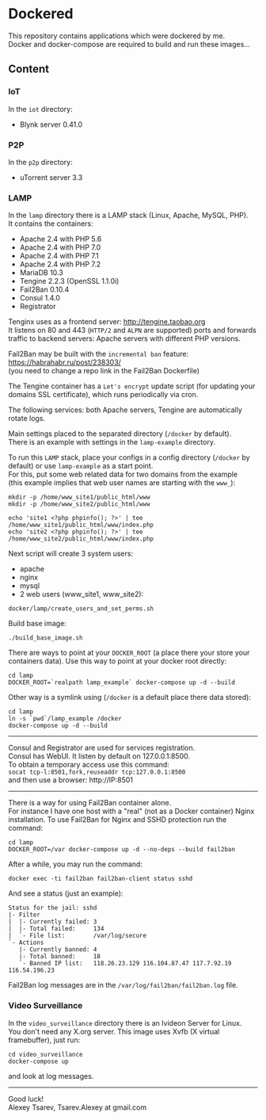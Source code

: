 # Dockered
This repository contains applications which were dockered by me.  
Docker and docker-compose are required to build and run these images...

## Content
### IoT
In the `iot` directory:
 - Blynk server 0.41.0

### P2P
In the `p2p` directory:
 - uTorrent server 3.3

### LAMP
In the `lamp` directory there is a LAMP stack (Linux, Apache, MySQL, PHP).  
It contains the containers:
 - Apache 2.4 with PHP 5.6
 - Apache 2.4 with PHP 7.0
 - Apache 2.4 with PHP 7.1
 - Apache 2.4 with PHP 7.2
 - MariaDB 10.3
 - Tengine 2.2.3 (OpenSSL 1.1.0i)
 - Fail2Ban 0.10.4
 - Consul 1.4.0
 - Registrator

Tenginx uses as a frontend server: http://tengine.taobao.org  
It listens on 80 and 443 (`HTTP/2` and `ALPN` are supported) ports and forwards traffic to backend servers:
Apache servers with different PHP versions.

Fail2Ban may be built with the `incremental ban` feature: https://habrahabr.ru/post/238303/  
(you need to change a repo link in the Fail2Ban Dockerfile)

The Tengine container has a `Let's encrypt` update script
(for updating your domains SSL certificate), which runs periodically via cron.

The following services: both Apache servers, Tengine are automatically rotate logs.

Main settings placed to the separated directory (`/docker` by default).  
There is an example with settings in the `lamp-example` directory.

To run this `LAMP` stack, place your configs in a config directory (`/docker` by default) or use `lamp-example` as a start point.  
For this, put some web related data for two domains from the example  
(this example implies that web user names are starting with the `www_`):
~~~
mkdir -p /home/www_site1/public_html/www
mkdir -p /home/www_site2/public_html/www

echo 'site1 <?php phpinfo(); ?>' | tee /home/www_site1/public_html/www/index.php
echo 'site2 <?php phpinfo(); ?>' | tee /home/www_site2/public_html/www/index.php
~~~

Next script will create 3 system users:
 - apache
 - nginx
 - mysql
 - 2 web users (www_site1, www_site2):
~~~
docker/lamp/create_users_and_set_perms.sh
~~~

Build base image:
~~~
./build_base_image.sh
~~~

There are ways to point at your `DOCKER_ROOT` (a place there your store your containers data). Use this way to point at your docker root directly:
~~~
cd lamp
DOCKER_ROOT=`realpath lamp_example` docker-compose up -d --build
~~~

Other way is a symlink using (`/docker` is a default place there data stored):
~~~
cd lamp
ln -s `pwd`/lamp_example /docker
docker-compose up -d --build
~~~
___

Consul and Registrator are used for services registration.  
Consul has WebUI. It listen by default on 127.0.0.1:8500.  
To obtain a temporary access use this command:  
`socat tcp-l:8501,fork,reuseaddr tcp:127.0.0.1:8500`  
and then use a browser: http://IP:8501
___

There is a way for using Fail2Ban container alone.  
For instance I have one host with a "real" (not as a Docker container) Nginx installation.
To use Fail2Ban for Nginx and SSHD protection run the command:
~~~
cd lamp
DOCKER_ROOT=/var docker-compose up -d --no-deps --build fail2ban
~~~

After a while, you may run the command:
~~~
docker exec -ti fail2ban fail2ban-client status sshd
~~~

And see a status (just an example):
~~~
Status for the jail: sshd
|- Filter
|  |- Currently failed: 3
|  |- Total failed:     134
|  `- File list:        /var/log/secure
`- Actions
   |- Currently banned: 4
   |- Total banned:     18
   `- Banned IP list:   118.26.23.129 116.104.87.47 117.7.92.19 116.54.196.23
~~~

Fail2Ban log messages are in the `/var/log/fail2ban/fail2ban.log` file.

### Video Surveillance
In the `video_surveillance` directory there is an Ivideon Server for Linux.  
You don't need any X.org server. This image uses Xvfb (X virtual framebuffer),
just run:
~~~
cd video_surveillance
docker-compose up
~~~
and look at log messages.


---
Good luck!  
Alexey Tsarev, Tsarev.Alexey at gmail.com

